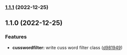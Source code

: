 

### [1.1.1](https://github.com/Kwonkunkun/cuss-word-filter-ko/compare/v1.1.0...v1.1.1) (2022-12-25)

## 1.1.0 (2022-12-25)


### Features

* **cusswordfilter:** write cuss word filter class ([d981949](https://github.com/Kwonkunkun/cuss-word-filter-ko/commit/d981949e6a4dcb535e5d9012f3863e44860bb3b2))